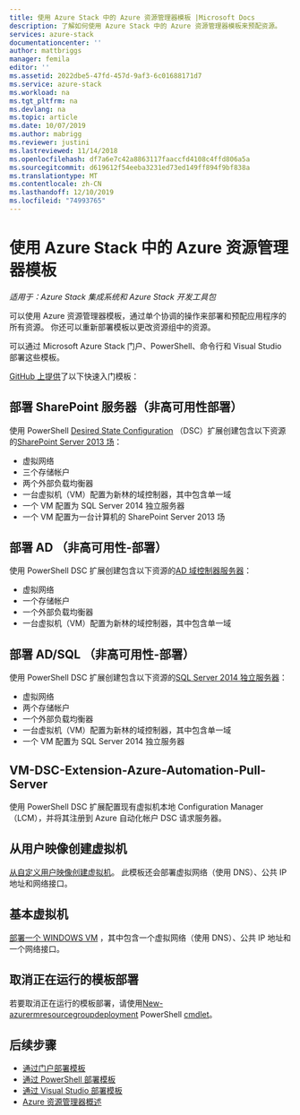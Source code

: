 ```yaml
---
title: 使用 Azure Stack 中的 Azure 资源管理器模板 |Microsoft Docs
description: 了解如何使用 Azure Stack 中的 Azure 资源管理器模板来预配资源。
services: azure-stack
documentationcenter: ''
author: mattbriggs
manager: femila
editor: ''
ms.assetid: 2022dbe5-47fd-457d-9af3-6c01688171d7
ms.service: azure-stack
ms.workload: na
ms.tgt_pltfrm: na
ms.devlang: na
ms.topic: article
ms.date: 10/07/2019
ms.author: mabrigg
ms.reviewer: justini
ms.lastreviewed: 11/14/2018
ms.openlocfilehash: df7a6e7c42a8863117faaccfd4108c4ffd806a5a
ms.sourcegitcommit: d619612f54eeba3231ed73ed149ff894f9bf838a
ms.translationtype: MT
ms.contentlocale: zh-CN
ms.lasthandoff: 12/10/2019
ms.locfileid: "74993765"
---
```

# <a name="use-azure-resource-manager-templates-in-azure-stack"></a>使用 Azure Stack 中的 Azure 资源管理器模板

*适用于：Azure Stack 集成系统和 Azure Stack 开发工具包*

可以使用 Azure 资源管理器模板，通过单个协调的操作来部署和预配应用程序的所有资源。 你还可以重新部署模板以更改资源组中的资源。

可以通过 Microsoft Azure Stack 门户、PowerShell、命令行和 Visual Studio 部署这些模板。

[GitHub 上提供](https://aka.ms/azurestackgithub)了以下快速入门模板：

## <a name="deploy-sharepoint-server-non-high-availability-deployment"></a>部署 SharePoint 服务器（非高可用性部署）

使用 PowerShell [Desired State Configuration](/powershell/scripting/dsc/overview/overview) （DSC）扩展创建包含以下资源的[SharePoint Server 2013 场](https://github.com/Azure/AzureStack-QuickStart-Templates/tree/master/sharepoint-2013-non-ha)：

* 虚拟网络
* 三个存储帐户
* 两个外部负载均衡器
* 一台虚拟机（VM）配置为新林的域控制器，其中包含单一域
* 一个 VM 配置为 SQL Server 2014 独立服务器
* 一个 VM 配置为一台计算机的 SharePoint Server 2013 场

## <a name="deploy-ad-non-high-availability-deployment"></a>部署 AD （非高可用性-部署）

使用 PowerShell DSC 扩展创建包含以下资源的[AD 域控制器服务器](https://github.com/Azure/AzureStack-QuickStart-Templates/tree/master/ad-non-ha)：

* 虚拟网络
* 一个存储帐户
* 一个外部负载均衡器
* 一台虚拟机（VM）配置为新林的域控制器，其中包含单一域

## <a name="deploy-adsql-non-high-availability-deployment"></a>部署 AD/SQL （非高可用性-部署）

使用 PowerShell DSC 扩展创建包含以下资源的[SQL Server 2014 独立服务器](https://github.com/Azure/AzureStack-QuickStart-Templates/tree/master/sql-2014-non-ha)：

* 虚拟网络
* 两个存储帐户
* 一个外部负载均衡器
* 一台虚拟机（VM）配置为新林的域控制器，其中包含单一域
* 一个 VM 配置为 SQL Server 2014 独立服务器

## <a name="vm-dsc-extension-azure-automation-pull-server"></a>VM-DSC-Extension-Azure-Automation-Pull-Server

使用 PowerShell DSC 扩展配置现有虚拟机本地 Configuration Manager （LCM），并将其注册到 Azure 自动化帐户 DSC 请求服务器。

## <a name="create-a-virtual-machine-from-a-user-image"></a>从用户映像创建虚拟机

[从自定义用户映像创建虚拟机](https://github.com/Azure/AzureStack-QuickStart-Templates/tree/master/101-vm-create-from-customimage)。 此模板还会部署虚拟网络（使用 DNS）、公共 IP 地址和网络接口。

## <a name="basic-virtual-machine"></a>基本虚拟机

[部署一个 WINDOWS VM](https://github.com/Azure/AzureStack-QuickStart-Templates/tree/master/101-simple-windows-vm) ，其中包含一个虚拟网络（使用 DNS）、公共 IP 地址和一个网络接口。

## <a name="cancel-a-running-template-deployment"></a>取消正在运行的模板部署

若要取消正在运行的模板部署，请使用[New-azurermresourcegroupdeployment](/powershell/module/azurerm.resources/stop-azurermresourcegroupdeployment) PowerShell [cmdlet](/powershell/scripting/developer/cmdlet/cmdlet-overview)。

## <a name="next-steps"></a>后续步骤

* [通过门户部署模板](azure-stack-deploy-template-portal.md)
* [通过 PowerShell 部署模板](azure-stack-deploy-template-powershell.md)
* [通过 Visual Studio 部署模板](azure-stack-deploy-template-visual-studio.md)
* [Azure 资源管理器概述](/azure/azure-resource-manager/resource-group-overview)
